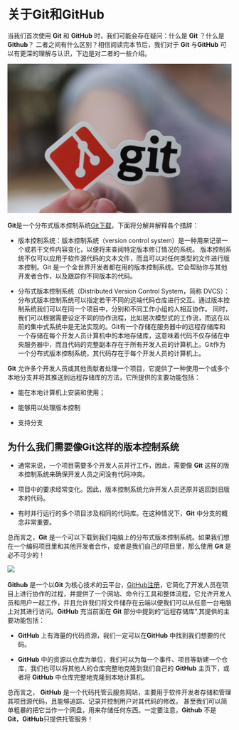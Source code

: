 # 关于Git和GitHub

当我们首次使用 **Git** 和 **GitHub** 时，我们可能会存在疑问：什么是 **Git** ？什么是**Github**？ 二者之间有什么区别？相信阅读完本节后，我们对于 **Git** 与**GitHub** 可以有更深的理解与认识，下边是对二者的一些介绍。

![](../../../img/git.jpg)

**Git**是一个分布式版本控制系统[Git下载](https://git-scm.com/downloads)，下面将分解并解释各个措辞：

- 版本控制系统：版本控制系统（version control system）是一种用来记录一个或若干文件内容变化，以便将来查阅特定版本修订情况的系统。 版本控制系统不仅可以应用于软件源代码的文本文件，而且可以对任何类型的文件进行版本控制。Git 是一个全世界开发者都在用的版本控制系统。它会帮助你与其他开发者合作，以及跟踪你不同版本的代码。

- 分布式版本控制系统（Distributed Version Control System，简称 DVCS）：分布式版本控制系统可以指定若干不同的远端代码仓库进行交互。通过版本控制系统我们可以在同一个项目中，分别和不同工作小组的人相互协作。 同时，我们可以根据需要设定不同的协作流程，比如层次模型式的工作流，而这在以前的集中式系统中是无法实现的。Git有一个存储在服务器中的远程存储库和一个存储在每个开发人员计算机中的本地存储库，这意味着代码不仅存储在中央服务器中，而且代码的完整副本存在于所有开发人员的计算机上。Git作为一个分布式版本控制系统，其代码存在于每个开发人员的计算机上。

**Git** 允许多个开发人员或其他贡献者处理一个项目，它提供了一种使用一个或多个本地分支并将其推送到远程存储库的方法，它所提供的主要功能包括：

- 能在本地计算机上安装和使用；

- 能够用以处理版本控制

- 支持分支

## 为什么我们需要像**Git**这样的版本控制系统

- 通常来说，一个项目需要多个开发人员并行工作，因此，需要像 **Git** 这样的版本控制系统来确保开发人员之间没有代码冲突。

- 项目中的要求经常变化。因此，版本控制系统允许开发人员还原并返回到旧版本的代码。

- 有时并行运行的多个项目涉及相同的代码库。在这种情况下，**Git** 中分支的概念非常重要。

总而言之，**Git** 是一个可以下载到我们电脑上的分布式版本控制系统。如果我们想在一个编码项目里和其他开发者合作，或者是我们自己的项目里，那么使用 **Git** 是必不可少的！

![](../../../img/github.jpg)

**Github** 是一个以**Git** 为核心技术的云平台，[GitHub注册](https://github.com/)，它简化了开发人员在项目上进行协作的过程，并提供了一个网站、命令行工具和整体流程，它允许开发人员和用户一起工作，并且允许我们将文件储存在云端以便我们可以从任意一台电脑上对其进行访问。**GitHub** 充当前面在 **Git** 部分中提到的“远程存储库”.其提供的主要功能包括：

- **GitHub** 上有海量的代码资源，我们一定可以在**GitHub** 中找到我们想要的代码。

- **GitHub** 中的资源以仓库为单位，我们可以为每一个事件、项目等新建一个仓库，我们也可以将其他人的仓库完整地克隆到我们自己的 **GitHub** 主页下，或者将 **GitHub** 中仓库完整地克隆到本地计算机。

总而言之， **GitHub**  是一个代码托管云服务网站，主要用于软件开发者存储和管理其项目源代码，且能够追踪、记录并控制用户对其代码的修改。 甚至我们可以简单粗暴的把它当作一个网盘，用来存储任何东西。一定要注意，**Github** 不是 **Git**，**GitHub**只提供托管服务！